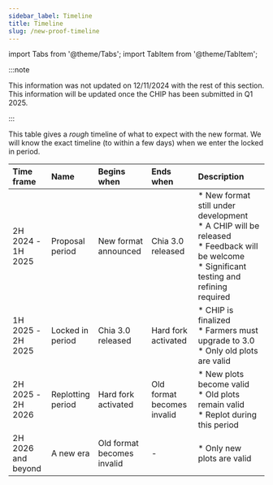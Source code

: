 ```yaml
---
sidebar_label: Timeline
title: Timeline
slug: /new-proof-timeline
---
```


import Tabs from '@theme/Tabs';
import TabItem from '@theme/TabItem';

:::note

This information was not updated on 12/11/2024 with the rest of this section.
This information will be updated once the CHIP has been submitted in Q1 2025.

:::

This table gives a _rough_ timeline of what to expect with the new format. We will know the exact timeline (to within a few days) when we enter the locked in period.

| Time frame               | Name                    | Begins when                             | Ends when                               | Description                                                                                                                                                 |
| :----------------------- | :---------------------- | :-------------------------------------- | :-------------------------------------- | :---------------------------------------------------------------------------------------------------------------------------------------------------------- |
| 2H 2024 - <br/> 1H 2025  | Proposal <br/> period   | New format <br/> announced              | Chia 3.0 <br/> released | \* New format still under development <br/> \* A CHIP will be released <br/> \* Feedback will be welcome <br/> \* Significant testing and refining required |
| 1H 2025 - <br/> 2H 2025  | Locked in <br/> period  | Chia 3.0 <br/> released | Hard fork <br/> activated               | \* CHIP is finalized <br/> \* Farmers must upgrade to 3.0 <br/> \* Only old plots are valid                                                 |
| 2H 2025 - <br/> 2H 2026  | Replotting <br/> period | Hard fork <br/> activated               | Old format <br/> becomes invalid        | \* New plots become valid <br/> \* Old plots remain valid <br/> \* Replot during this period                                                                |
| 2H 2026 <br/> and beyond | A new era               | Old format <br/> becomes invalid        | -                                       | \* Only new plots are valid                                                                                                                                 |
